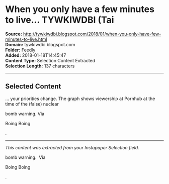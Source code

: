 # When you only have a few minutes to live... TYWKIWDBI (Tai

**Source:** http://tywkiwdbi.blogspot.com/2018/01/when-you-only-have-few-minutes-to-live.html  
**Domain:** tywkiwdbi.blogspot.com  
**Folder:** Feedly  
**Added:** 2018-01-18T14:45:47  
**Content Type:** Selection Content Extracted  
**Selection Length:** 137 characters  


---

## Selected Content

... your priorities change. The graph shows viewership at Pornhub at the time of the (false) nuclear

bomb warning. Via

Boing Boing

.

---

*This content was extracted from your Instapaper Selection field.*

bomb warning.  Via

Boing Boing

.
